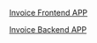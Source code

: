 
[Invoice Frontend APP](https://invoice-blog.netlify.app/)

[Invoice Backend APP](https://invoice-backend-qb1h.onrender.com/)
